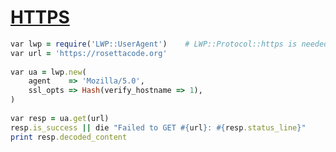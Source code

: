 [1]: https://rosettacode.org/wiki/HTTPS

# [HTTPS][1]

```ruby
var lwp = require('LWP::UserAgent')    # LWP::Protocol::https is needed
var url = 'https://rosettacode.org'
 
var ua = lwp.new(
    agent    => 'Mozilla/5.0',
    ssl_opts => Hash(verify_hostname => 1),
)
 
var resp = ua.get(url)
resp.is_success || die "Failed to GET #{url}: #{resp.status_line}"
print resp.decoded_content
```
